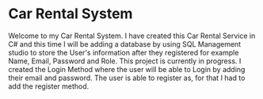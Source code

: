 # Car Rental System

Welcome to my Car Rental System. I have created this Car Rental Service in C# and this time I will be adding a database by using SQL Management studio to store the User's information after they registered for example Name, Email, Password and Role. This project is currently in progress. I created the Login Method where the user will be able to Login by adding their email and password. The user is able to register as, for that I had to add the register method. 
